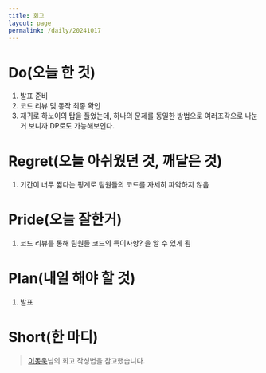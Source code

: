 ```yaml
---
title: 회고
layout: page
permalink: /daily/20241017
---
```


# Do(오늘 한 것)
1. 발표 준비
2. 코드 리뷰 및 동작 최종 확인
3. 재귀로 하노이의 탑을 풀었는데, 하나의 문제를 동일한 방법으로 여러조각으로 나눈거 보니까 DP로도 가능해보인다.

# Regret(오늘 아쉬웠던 것, 깨달은 것)
1. 기간이 너무 짧다는 핑계로 팀원들의 코드를 자세히 파악하지 않음

# Pride(오늘 잘한거)
1. 코드 리뷰를 통해 팀원들 코드의 특이사항? 을 알 수 있게 됨

# Plan(내일 해야 할 것)
1. 발표 

# Short(한 마디)


> [이동욱](https://dongwooklee96.github.io/)님의 회고 작성법을 참고했습니다.